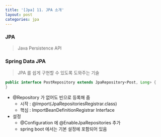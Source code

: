 ```yaml
---
title: '[Jpa] 11. JPA 소개'
layout: post
categories: jpa
---
```


### JPA
> Java Persistence API

### Spring Data JPA
> JPA 를 쉽게 구현할 수 있도록 도와주는 기술

```java
public interface PostRepository extends JpaRepository<Post, Long> {
}
```

- @Repository 가 없어도 빈으로 등록해 줌
    - 시작 : @Import(JpaRepositoriesRegistrar.class)
    - 핵심 : ImportBeanDefinitionRegistrar Interface
- 설정
    - @Configuration 에 @EnableJpaRepositories 추가
    - spring boot 에서는 기본 설정에 포함되어 있음